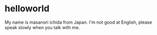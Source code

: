 # helloworld

My name is masanori ichida from Japan.
I'm not good at English, please speak slowly when you talk with me.

